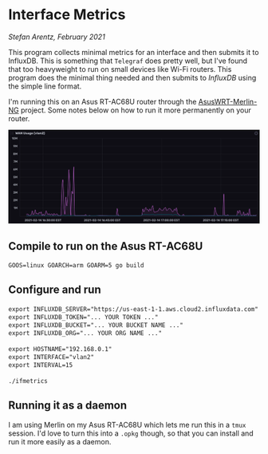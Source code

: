 # Interface Metrics
_Stefan Arentz, February 2021_

This program collects minimal metrics for an interface and then submits it to InfluxDB. This is something that `Telegraf` does pretty well, but I've found that too heavyweight to run on small devices like Wi-Fi routers. This program does the minimal thing needed and then submits to _InfluxDB_ using the simple line format.

I'm running this on an Asus RT-AC68U router through the [AsusWRT-Merlin-NG](https://github.com/RMerl/asuswrt-merlin.ng) project. Some notes below on how to run it more permanently on your router.

![Alt text](screenshot.png?raw=true "Screenshot")


## Compile to run on the Asus RT-AC68U

```
GOOS=linux GOARCH=arm GOARM=5 go build
```

## Configure and run

```
export INFLUXDB_SERVER="https://us-east-1-1.aws.cloud2.influxdata.com"
export INFLUXDB_TOKEN="... YOUR TOKEN ..."
export INFLUXDB_BUCKET="... YOUR BUCKET NAME ..."
export INFLUXDB_ORG="... YOUR ORG NAME ..."

export HOSTNAME="192.168.0.1"
export INTERFACE="vlan2"
export INTERVAL=15

./ifmetrics
```

## Running it as a daemon

I am using Merlin on my Asus RT-AC68U which lets me run this in a `tmux` session. I'd love to turn this into a `.opkg` though, so that you can install and run it more easily as a daemon.

